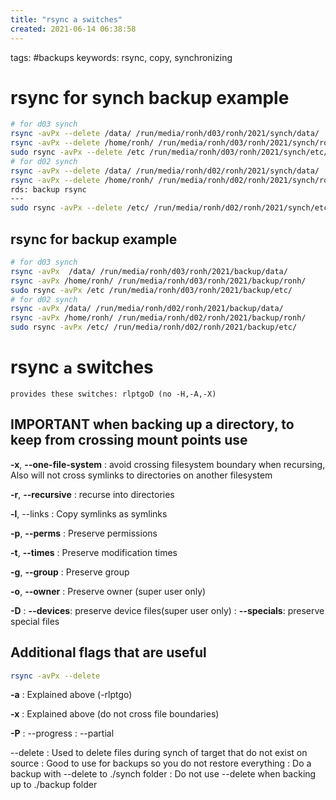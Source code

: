 ```yaml
---
title: "rsync a switches"
created: 2021-06-14 06:38:58
---
```


tags: #backups
keywords: rsync, copy, synchronizing

# rsync for synch backup example

```bash
# for d03 synch
rsync -avPx --delete /data/ /run/media/ronh/d03/ronh/2021/synch/data/
rsync -avPx --delete /home/ronh/ /run/media/ronh/d03/ronh/2021/synch/ronh/
sudo rsync -avPx --delete /etc /run/media/ronh/d03/ronh/2021/synch/etc/
# for d02 synch
rsync -avPx --delete /data/ /run/media/ronh/d02/ronh/2021/synch/data/
rsync -avPx --delete /home/ronh/ /run/media/ronh/d02/ronh/2021/synch/ronh/
rds: backup rsync
---
sudo rsync -avPx --delete /etc/ /run/media/ronh/d02/ronh/2021/synch/etc/
```

## rsync for  backup example

```bash
# for d03 synch
rsync -avPx  /data/ /run/media/ronh/d03/ronh/2021/backup/data/
rsync -avPx /home/ronh/ /run/media/ronh/d03/ronh/2021/backup/ronh/
sudo rsync -avPx /etc /run/media/ronh/d03/ronh/2021/backup/etc/
# for d02 synch
rsync -avPx /data/ /run/media/ronh/d02/ronh/2021/backup/data/
rsync -avPx /home/ronh/ /run/media/ronh/d02/ronh/2021/backup/ronh/
sudo rsync -avPx /etc/ /run/media/ronh/d02/ronh/2021/backup/etc/
```

# rsync `a` switches

```text
provides these switches: rlptgoD (no -H,-A,-X)
```

## __IMPORTANT__  when backing up a directory, to keep from crossing mount points use

__-x__, __--one-file-system__
: avoid crossing filesystem boundary when recursing,  Also will not cross symlinks to directories on another filesystem

__-r__, __--recursive__
:   recurse into directories

__-l__, --links
: Copy symlinks as symlinks

__-p__,  __--perms__
: Preserve permissions

__-t__, __--times__
: Preserve modification times

__-g__, __--group__
: Preserve group

__-o__, __--owner__
: Preserve owner (super user only)

__-D__
: __--devices__: preserve device files(super user only)
: __--specials__: preserve special files

## Additional flags that are useful

```bash
rsync -avPx --delete
```

__-a__
: Explained above (-rlptgo)

__-x__
: Explained above (do not cross file boundaries)

__-P__
: --progress
: --partial

--delete
: Used to delete files during synch of target that do not exist on source
: Good to use for backups so you do not restore everything
: Do a backup with --delete to ./synch folder
: Do not use --delete when backing up to ./backup folder
